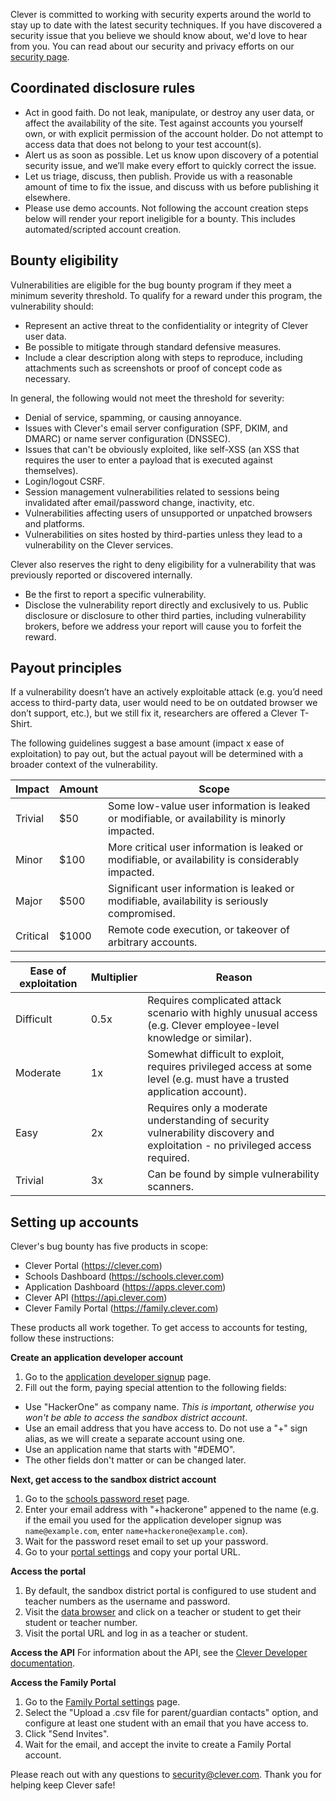 Clever is committed to working with security experts around the world to stay up to date with the latest security techniques. If you have discovered a security issue that you believe we should know about, we'd love to hear from you. You can read about our security and privacy efforts on our [security page](https://clever.com/trust/security).

Coordinated disclosure rules
----------------------------
* Act in good faith. Do not leak, manipulate, or destroy any user data, or affect the availability of the site. Test against accounts you yourself own, or with explicit permission of the account holder. Do not attempt to access data that does not belong to your test account(s).
* Alert us as soon as possible. Let us know upon discovery of a potential security issue, and we’ll make every effort to quickly correct the issue.
* Let us triage, discuss, then publish. Provide us with a reasonable amount of time to fix the issue, and discuss with us before publishing it elsewhere.
* Please use demo accounts. Not following the account creation steps below will render your report ineligible for a bounty. This includes automated/scripted account creation.

Bounty eligibility
------------------
Vulnerabilities are eligible for the bug bounty program if they meet a minimum severity threshold. To qualify for a reward under this program, the vulnerability should:

* Represent an active threat to the confidentiality or integrity of Clever user data.
* Be possible to mitigate through standard defensive measures.
* Include a clear description along with steps to reproduce, including attachments such as screenshots or proof of concept code as necessary.

In general, the following would not meet the threshold for severity:

* Denial of service, spamming, or causing annoyance.
* Issues with Clever's email server configuration (SPF, DKIM, and DMARC) or name server configuration (DNSSEC).
* Issues that can't be obviously exploited, like self-XSS (an XSS that requires the user to enter a payload that is executed against themselves).
* Login/logout CSRF.
* Session management vulnerabilities related to sessions being invalidated after email/password change, inactivity, etc.
* Vulnerabilities affecting users of unsupported or unpatched browsers and platforms.
* Vulnerabilities on sites hosted by third-parties unless they lead to a vulnerability on the Clever services.

Clever also reserves the right to deny eligibility for a vulnerability that was previously reported or discovered internally.

* Be the first to report a specific vulnerability.
* Disclose the vulnerability report directly and exclusively to us. Public disclosure or disclosure to other third parties, including vulnerability brokers, before we address your report will cause you to forfeit the reward.

Payout principles
-----------------
If a vulnerability doesn’t have an actively exploitable attack (e.g. you’d need access to third-party data, user would need to be on outdated browser we don’t support, etc.), but we still fix it, researchers are offered a Clever T-Shirt.

The following guidelines suggest a base amount (impact x ease of exploitation) to pay out, but the actual payout will be determined with a broader context of the vulnerability.

| Impact | Amount | Scope |
|--------|--------|-------|
| Trivial | $50 | Some low-value user information is leaked or modifiable, or availability is minorly impacted. |
| Minor | $100 | More critical user information is leaked or modifiable, or availability is considerably impacted. |
| Major | $500 | Significant user information is leaked or modifiable, availability is seriously compromised. |
| Critical | $1000 | Remote code execution, or takeover of arbitrary accounts. |

| Ease of exploitation | Multiplier | Reason |
|----------------------|------------|--------|
| Difficult | 0.5x | Requires complicated attack scenario with highly unusual access (e.g. Clever employee-level knowledge or similar). |
| Moderate | 1x | Somewhat difficult to exploit, requires privileged access at some level (e.g. must have a trusted application account). |
| Easy | 2x | Requires only a moderate understanding of security vulnerability discovery and exploitation - no privileged access required. |
| Trivial | 3x | Can be found by simple vulnerability scanners. |

Setting up accounts
-------------------

Clever's bug bounty has five products in scope:
* Clever Portal (https://clever.com)
* Schools Dashboard (https://schools.clever.com)
* Application Dashboard (https://apps.clever.com)
* Clever API (https://api.clever.com)
* Clever Family Portal (https://family.clever.com)

These products all work together. To get access to accounts for testing, follow these instructions:

**Create an application developer account**
1. Go to the [application developer signup](https://apps.clever.com/signup) page.
2. Fill out the form, paying special attention to the following fields:
  * Use "HackerOne" as company name. *This is important, otherwise you won't be able to access the sandbox district account*.
  * Use an email address that you have access to. Do not use a "+" sign alias, as we will create a separate account using one.
  * Use an application name that starts with "#DEMO".
  * The other fields don't matter or can be changed later.

**Next, get access to the sandbox district account**
1. Go to the [schools password reset](https://clever.com/oauth/district_admin/recover-account) page.
2. Enter your email address with "+hackerone" appened to the name (e.g. if the email you used for the application developer signup was `name@example.com`, enter `name+hackerone@example.com`).
3. Wait for the password reset email to set up your password.
4. Go to your [portal settings](https://schools.clever.com/portal/settings) and copy your portal URL.

**Access the portal**
1. By default, the sandbox district portal is configured to use student and teacher numbers as the username and password.
2. Visit the [data browser](https://schools.clever.com/browser) and click on a teacher or student to get their student or teacher number.
3. Visit the portal URL and log in as a teacher or student.

 **Access the API**
For information about the API, see the [Clever Developer documentation](http://dev.clever.com/).

**Access the Family Portal**
1. Go to the [Family Portal settings](https://schools.clever.com/family-portal) page.
2. Select the "Upload a .csv file for parent/guardian contacts" option, and configure at least one student with an email that you have access to.
3. Click "Send Invites".
4. Wait for the email, and accept the invite to create a Family Portal account.

Please reach out with any questions to security@clever.com. Thank you for helping keep Clever safe!
